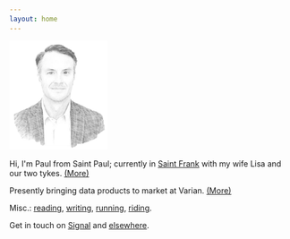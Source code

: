 ```yaml
---
layout: home
---
```

<img src="/assets/og/pmb.sketch.png" width="35%" height="35%">

Hi, I'm Paul from Saint Paul; currently in [Saint Frank](/sf/) with my wife Lisa and our two tykes. [(More)](/infobox/)

Presently bringing data products to market at Varian. [(More)](/bio/)

Misc.: [reading](/books/), [writing](/blog/), [running](/run/), [riding](/cycling/).

Get in touch on <a href="https://signal.org" target="_blank">Signal</a> and [elsewhere](/contact/).